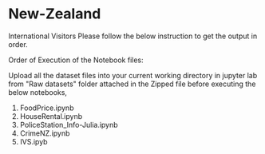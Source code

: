 # New-Zealand
International Visitors
Please follow the below instruction to get the output in order.

Order of Execution of the Notebook files:

Upload all the dataset files into your current working directory in jupyter lab from "Raw datasets" folder 
attached in the Zipped file before executing the below notebooks,

1. FoodPrice.ipynb
2. HouseRental.ipynb
3. PoliceStation_Info-Julia.ipynb
4. CrimeNZ.ipynb
5. IVS.ipyb
